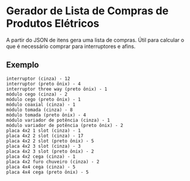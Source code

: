 # Gerador de Lista de Compras de Produtos Elétricos

A partir do JSON de itens gera uma lista de compras. Útil para calcular o que é necessário comprar para interruptores e afins.

## Exemplo

    interruptor (cinza) - 12
    interruptor (preto ônix) - 4
    interruptor three way (preto ônix) - 1
    módulo cego (cinza) - 2
    módulo cego (preto ônix) - 1
    módulo coaxial (cinza) - 1
    módulo tomada (cinza) - 8
    módulo tomada (preto ônix) - 4
    módulo variador de potência (cinza) - 1
    módulo variador de potência (preto ônix) - 2
    placa 4x2 1 slot (cinza) - 1
    placa 4x2 2 slot (cinza) - 17
    placa 4x2 2 slot (preto ônix) - 5
    placa 4x2 3 slot (cinza) - 3
    placa 4x2 3 slot (preto ônix) - 2
    placa 4x2 cega (cinza) - 1
    placa 4x2 furo chuveiro (cinza) - 2
    placa 4x4 cega (cinza) - 5
    placa 4x4 cega (preto ônix) - 5